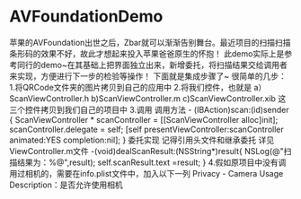 # AVFoundationDemo
苹果的AVFoundation出世之后，Zbar就可以渐渐告别舞台。最近项目的扫描扫描条形码的效果不好，故此才想起来投入苹果爸爸原生的怀抱！
此demo实际上是参考同行的demo~在其基础上把界面独立出来，新增委托，将扫描结果交给调用者来实现，方便进行下一步的检验等操作！
下面就是集成步骤了~ 很简单的几步：
 1.将QRCode文件夹的图片拷贝到自己的应用中
 2.将我们控件，也就是
     a）ScanViewController.h
     b)ScanViewController.m
     c)ScanViewController.xib
   这三个控件拷贝到我们自己的项目中
 3.调用
     调用方法
	- (IBAction)scan:(id)sender {
    ScanViewController * scanController = [[ScanViewController alloc]init];
    scanController.delegate = self;
    [self presentViewController:scanController animated:YES completion:nil];
     }
     委托实现 记得引用头文件和继承委托 详见ViewController.m文件
   -(void)dealScanResult:(NSString*)result{
       NSLog(@"扫描结果为：%@",result);
      self.scanResult.text =result;
    }
 4.假如原项目中没有调用过相机的，需要在info.plist文件中，加入以下一列 
    Privacy - Camera Usage Description：是否允许使用相机    